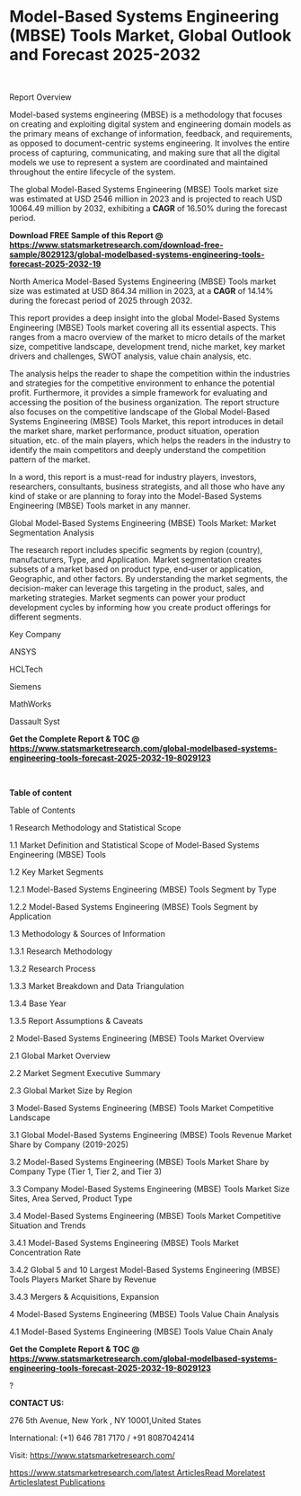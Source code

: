 <h1>Model-Based Systems Engineering (MBSE) Tools Market, Global Outlook and Forecast 2025-2032</h1><br/><p>Report Overview</p>
 
 
 
 <p>Model-based systems engineering (MBSE) is a methodology that focuses on creating and exploiting digital system and engineering domain models as the primary means of exchange of information, feedback, and requirements, as opposed to document-centric systems engineering. It involves the entire process of capturing, communicating, and making sure that all the digital models we use to represent a system are coordinated and maintained throughout the entire lifecycle of the system.</p>
 
 
 
 <p>The global Model-Based Systems Engineering (MBSE) Tools market size was estimated at USD 2546 million in 2023 and is projected to reach USD 10064.49 million by 2032, exhibiting a <strong>CAGR</strong> of 16.50% during the forecast period.</p>
 
 
 
 <p><strong>Download FREE Sample of this Report @ <a href="https://www.statsmarketresearch.com/download-free-sample/8029123/global-modelbased-systems-engineering-tools-forecast-2025-2032-19">https://www.statsmarketresearch.com/download-free-sample/8029123/global-modelbased-systems-engineering-tools-forecast-2025-2032-19</a></strong></p>
 
 
 
 <p>North America Model-Based Systems Engineering (MBSE) Tools market size was estimated at USD 864.34 million in 2023, at a <strong>CAGR</strong> of 14.14% during the forecast period of 2025 through 2032.</p>
 
 
 
 <p>This report provides a deep insight into the global Model-Based Systems Engineering (MBSE) Tools market covering all its essential aspects. This ranges from a macro overview of the market to micro details of the market size, competitive landscape, development trend, niche market, key market drivers and challenges, SWOT analysis, value chain analysis, etc.</p>
 
 
 
 <p>The analysis helps the reader to shape the competition within the industries and strategies for the competitive environment to enhance the potential profit. Furthermore, it provides a simple framework for evaluating and accessing the position of the business organization. The report structure also focuses on the competitive landscape of the Global Model-Based Systems Engineering (MBSE) Tools Market, this report introduces in detail the market share, market performance, product situation, operation situation, etc. of the main players, which helps the readers in the industry to identify the main competitors and deeply understand the competition pattern of the market.</p>
 
 
 
 <p>In a word, this report is a must-read for industry players, investors, researchers, consultants, business strategists, and all those who have any kind of stake or are planning to foray into the Model-Based Systems Engineering (MBSE) Tools market in any manner.</p>
 
 
 
 <p>Global Model-Based Systems Engineering (MBSE) Tools Market: Market Segmentation Analysis</p>
 
 
 
 <p>The research report includes specific segments by region (country), manufacturers, Type, and Application. Market segmentation creates subsets of a market based on product type, end-user or application, Geographic, and other factors. By understanding the market segments, the decision-maker can leverage this targeting in the product, sales, and marketing strategies. Market segments can power your product development cycles by informing how you create product offerings for different segments.</p>
 
 
 
 <p>Key Company</p>
 
 
 
 <p>ANSYS</p>
 
 
 
 <p>HCLTech</p>
 
 
 
 <p>Siemens</p>
 
 
 
 <p>MathWorks</p>
 
 
 
 <p>Dassault Syst</p>
 
 
 
 <div><b>Get the Complete Report & TOC @ <a href="https://www.statsmarketresearch.com/global-modelbased-systems-engineering-tools-forecast-2025-2032-19-8029123">https://www.statsmarketresearch.com/global-modelbased-systems-engineering-tools-forecast-2025-2032-19-8029123</a></b></div>
 
 
 
 <p><br />
 
 <b>Table of content</b></p>
 
 
 
 <p>Table of Contents<br />
 
 1 Research Methodology and Statistical Scope<br />
 
 1.1 Market Definition and Statistical Scope of Model-Based Systems Engineering (MBSE) Tools<br />
 
 1.2 Key Market Segments<br />
 
 1.2.1 Model-Based Systems Engineering (MBSE) Tools Segment by Type<br />
 
 1.2.2 Model-Based Systems Engineering (MBSE) Tools Segment by Application<br />
 
 1.3 Methodology & Sources of Information<br />
 
 1.3.1 Research Methodology<br />
 
 1.3.2 Research Process<br />
 
 1.3.3 Market Breakdown and Data Triangulation<br />
 
 1.3.4 Base Year<br />
 
 1.3.5 Report Assumptions & Caveats<br />
 
 2 Model-Based Systems Engineering (MBSE) Tools Market Overview<br />
 
 2.1 Global Market Overview<br />
 
 2.2 Market Segment Executive Summary<br />
 
 2.3 Global Market Size by Region<br />
 
 3 Model-Based Systems Engineering (MBSE) Tools Market Competitive Landscape<br />
 
 3.1 Global Model-Based Systems Engineering (MBSE) Tools Revenue Market Share by Company (2019-2025)<br />
 
 3.2 Model-Based Systems Engineering (MBSE) Tools Market Share by Company Type (Tier 1, Tier 2, and Tier 3)<br />
 
 3.3 Company Model-Based Systems Engineering (MBSE) Tools Market Size Sites, Area Served, Product Type<br />
 
 3.4 Model-Based Systems Engineering (MBSE) Tools Market Competitive Situation and Trends<br />
 
 3.4.1 Model-Based Systems Engineering (MBSE) Tools Market Concentration Rate<br />
 
 3.4.2 Global 5 and 10 Largest Model-Based Systems Engineering (MBSE) Tools Players Market Share by Revenue<br />
 
 3.4.3 Mergers & Acquisitions, Expansion<br />
 
 4 Model-Based Systems Engineering (MBSE) Tools Value Chain Analysis<br />
 
 4.1 Model-Based Systems Engineering (MBSE) Tools Value Chain Analy</p>
 
 
 
 <div><b>Get the Complete Report & TOC @ <a href="https://www.statsmarketresearch.com/global-modelbased-systems-engineering-tools-forecast-2025-2032-19-8029123">https://www.statsmarketresearch.com/global-modelbased-systems-engineering-tools-forecast-2025-2032-19-8029123</a></b></div>
 
 
 
 <p>? </p>
 
 
 
 <p><b>CONTACT US:</b><br />
 
 276 5th Avenue, New York , NY 10001,United States<br />
 
 International: (+1) 646 781 7170 / +91 8087042414<br />
 
 Visit: <a href="https://www.statsmarketresearch.com/">https://www.statsmarketresearch.com/</a><br />
 
 <a href="https://gyeongbokgung.com">https://www.statsmarketresearch.com/</a><a href="https://hallyeomaritime.com">latest Articles</a><a href="https://jingwansa.com">Read More</a><a href="https://nguoiviet.jp/">latest Articles</a><a href="https://www.intelmarketresearch.com/">latest Publications</a></p>